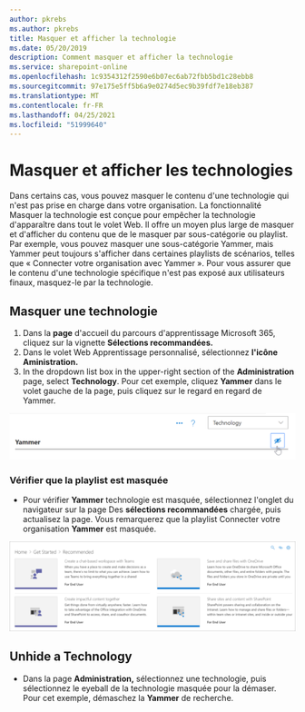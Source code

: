 ```yaml
---
author: pkrebs
ms.author: pkrebs
title: Masquer et afficher la technologie
ms.date: 05/20/2019
description: Comment masquer et afficher la technologie
ms.service: sharepoint-online
ms.openlocfilehash: 1c9354312f2590e6b07ec6ab72fbb5bd1c28ebb8
ms.sourcegitcommit: 97e175e5ff5b6a9e0274d5ec9b39fdf7e18eb387
ms.translationtype: MT
ms.contentlocale: fr-FR
ms.lasthandoff: 04/25/2021
ms.locfileid: "51999640"
---
```

# <a name="hide-and-show-technology"></a>Masquer et afficher les technologies

Dans certains cas, vous pouvez masquer le contenu d'une technologie qui n'est pas prise en charge dans votre organisation. La fonctionnalité Masquer la technologie est conçue pour empêcher la technologie d'apparaître dans tout le volet Web. Il offre un moyen plus large de masquer et d'afficher du contenu que de le masquer par sous-catégorie ou playlist. Par exemple, vous pouvez masquer une sous-catégorie Yammer, mais Yammer peut toujours s'afficher dans certaines playlists de scénarios, telles que « Connecter votre organisation avec Yammer ». Pour vous assurer que le contenu d'une technologie spécifique n'est pas exposé aux utilisateurs finaux, masquez-le par la technologie. 

## <a name="hide-a-technology"></a>Masquer une technologie

1. Dans la **page** d'accueil du parcours d'apprentissage Microsoft 365, cliquez sur la vignette **Sélections recommandées.**
2. Dans le volet Web Apprentissage personnalisé, sélectionnez **l'icône Aministration.**
3. In the dropdown list box in the upper-right section of the **Administration** page, select **Technology**.
Pour cet exemple, cliquez **Yammer** dans le volet gauche de la page, puis cliquez sur le regard en regard de Yammer.  

![cg-hidetech.png](media/cg-hidetech.png)

### <a name="verify-the-playlist-is-hidden"></a>Vérifier que la playlist est masquée
- Pour vérifier **Yammer** technologie est masquée, sélectionnez l'onglet du navigateur sur la page Des **sélections recommandées** chargée, puis actualisez la page. Vous remarquerez que la playlist Connecter votre organisation **Yammer** est masquée. 

![cg-hidetechrefresh.png](media/cg-hidetechrefresh.png)

## <a name="unhide-a-technology"></a>Unhide a Technology

- Dans la page **Administration,** sélectionnez une technologie, puis sélectionnez le eyeball de la technologie masquée pour la démaser. Pour cet exemple, démaschez la **Yammer** de recherche. 